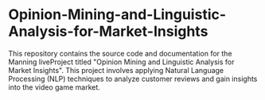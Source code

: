 # Opinion-Mining-and-Linguistic-Analysis-for-Market-Insights
This repository contains the source code and documentation for the Manning liveProject titled "Opinion Mining and Linguistic Analysis for Market Insights". This project involves applying Natural Language Processing (NLP) techniques to analyze customer reviews and gain insights into the video game market.
